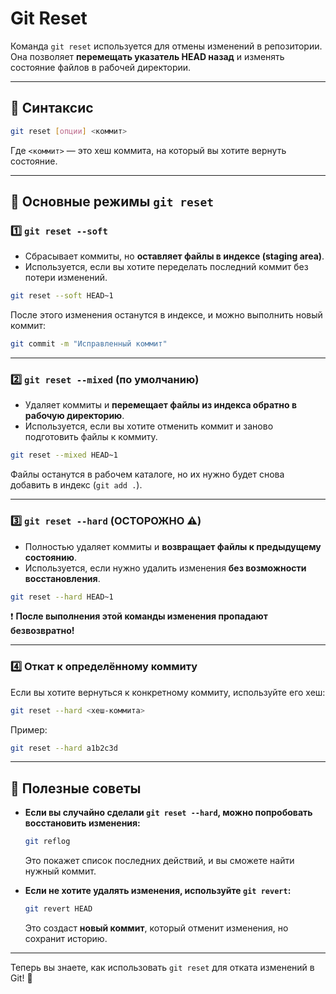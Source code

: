 # Git Reset

Команда `git reset` используется для отмены изменений в репозитории. Она позволяет **перемещать указатель HEAD назад** и изменять состояние файлов в рабочей директории.

---

## 📌 Синтаксис  

```bash
git reset [опции] <коммит>
```

Где `<коммит>` — это хеш коммита, на который вы хотите вернуть состояние.

---

## 🔹 Основные режимы `git reset`  

### 1️⃣ `git reset --soft`  

- Сбрасывает коммиты, но **оставляет файлы в индексе (staging area)**.
- Используется, если вы хотите переделать последний коммит без потери изменений.

```bash
git reset --soft HEAD~1
```

После этого изменения останутся в индексе, и можно выполнить новый коммит:

```bash
git commit -m "Исправленный коммит"
```

---

### 2️⃣ `git reset --mixed` (по умолчанию)  

- Удаляет коммиты и **перемещает файлы из индекса обратно в рабочую директорию**.
- Используется, если вы хотите отменить коммит и заново подготовить файлы к коммиту.

```bash
git reset --mixed HEAD~1
```

Файлы останутся в рабочем каталоге, но их нужно будет снова добавить в индекс (`git add .`).

---

### 3️⃣ `git reset --hard` (ОСТОРОЖНО ⚠️)  

- Полностью удаляет коммиты и **возвращает файлы к предыдущему состоянию**.
- Используется, если нужно удалить изменения **без возможности восстановления**.

```bash
git reset --hard HEAD~1
```

❗ **После выполнения этой команды изменения пропадают безвозвратно!**

---

### 4️⃣ Откат к определённому коммиту  

Если вы хотите вернуться к конкретному коммиту, используйте его хеш:

```bash
git reset --hard <хеш-коммита>
```

Пример:

```bash
git reset --hard a1b2c3d
```

---

## 🚀 Полезные советы  

- **Если вы случайно сделали `git reset --hard`, можно попробовать восстановить изменения:**

  ```bash
  git reflog
  ```

  Это покажет список последних действий, и вы сможете найти нужный коммит.

- **Если не хотите удалять изменения, используйте `git revert`:**

  ```bash
  git revert HEAD
  ```

  Это создаст **новый коммит**, который отменит изменения, но сохранит историю.

---

Теперь вы знаете, как использовать `git reset` для отката изменений в Git! 🚀

